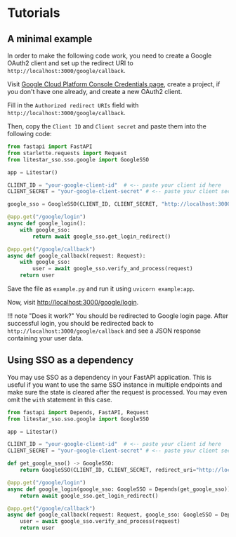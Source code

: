# Tutorials

## A minimal example

In order to make the following code work, you need to create a Google
OAuth2 client and set up the redirect URI to `http://localhost:3000/google/callback`.

Visit [Google Cloud Platform Console Credentials page](https://console.cloud.google.com/apis/credentials),
create a project, if you don't have one already, and create a new OAuth2 client.

Fill in the `Authorized redirect URIs` field with `http://localhost:3000/google/callback`.

Then, copy the `Client ID` and `Client secret` and paste them into the following code:

```python
from fastapi import FastAPI
from starlette.requests import Request
from litestar_sso.sso.google import GoogleSSO

app = Litestar()

CLIENT_ID = "your-google-client-id"  # <-- paste your client id here
CLIENT_SECRET = "your-google-client-secret" # <-- paste your client secret here

google_sso = GoogleSSO(CLIENT_ID, CLIENT_SECRET, "http://localhost:3000/google/callback")

@app.get("/google/login")
async def google_login():
    with google_sso:
        return await google_sso.get_login_redirect()

@app.get("/google/callback")
async def google_callback(request: Request):
    with google_sso:
        user = await google_sso.verify_and_process(request)
    return user
```

Save the file as `example.py` and run it using `uvicorn example:app`.

Now, visit [http://localhost:3000/google/login](http://localhost:3000/google/login).

!!! note "Does it work?"
You should be redirected to Google login page. After successful login, you should be redirected back to
`http://localhost:3000/google/callback` and see a JSON response containing your user data.

## Using SSO as a dependency

You may use SSO as a dependency in your FastAPI application.
This is useful if you want to use the same SSO instance in multiple endpoints and make sure the state is cleared after
the request is processed. You may even omit the `with` statement in this case.

```python
from fastapi import Depends, FastAPI, Request
from litestar_sso.sso.google import GoogleSSO

app = Litestar()

CLIENT_ID = "your-google-client-id"  # <-- paste your client id here
CLIENT_SECRET = "your-google-client-secret" # <-- paste your client secret here

def get_google_sso() -> GoogleSSO:
    return GoogleSSO(CLIENT_ID, CLIENT_SECRET, redirect_uri="http://localhost:3000/google/callback")

@app.get("/google/login")
async def google_login(google_sso: GoogleSSO = Depends(get_google_sso)):
    return await google_sso.get_login_redirect()

@app.get("/google/callback")
async def google_callback(request: Request, google_sso: GoogleSSO = Depends(get_google_sso)):
    user = await google_sso.verify_and_process(request)
    return user
```
